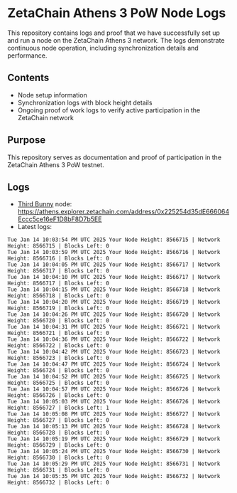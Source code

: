 # ZetaChain Athens 3 PoW Node Logs
This repository contains logs and proof that we have successfully set up and run a node on the ZetaChain Athens 3 network. The logs demonstrate continuous node operation, including synchronization details and performance.

## Contents
- Node setup information
- Synchronization logs with block height details
- Ongoing proof of work logs to verify active participation in the ZetaChain network

## Purpose
This repository serves as documentation and proof of participation in the ZetaChain Athens 3 PoW testnet.

## Logs

- [Third Bunny](https://thirdbunny.xyz/) node: https://athens.explorer.zetachain.com/address/0x225254d35dE666064Eccc5ce16eF1D8bF8D7b5EE
- Latest logs:
```
Tue Jan 14 10:03:54 PM UTC 2025 Your Node Height: 8566715 | Network Height: 8566715 | Blocks Left: 0
Tue Jan 14 10:03:59 PM UTC 2025 Your Node Height: 8566716 | Network Height: 8566716 | Blocks Left: 0
Tue Jan 14 10:04:05 PM UTC 2025 Your Node Height: 8566717 | Network Height: 8566717 | Blocks Left: 0
Tue Jan 14 10:04:10 PM UTC 2025 Your Node Height: 8566717 | Network Height: 8566717 | Blocks Left: 0
Tue Jan 14 10:04:15 PM UTC 2025 Your Node Height: 8566718 | Network Height: 8566718 | Blocks Left: 0
Tue Jan 14 10:04:20 PM UTC 2025 Your Node Height: 8566719 | Network Height: 8566719 | Blocks Left: 0
Tue Jan 14 10:04:26 PM UTC 2025 Your Node Height: 8566720 | Network Height: 8566720 | Blocks Left: 0
Tue Jan 14 10:04:31 PM UTC 2025 Your Node Height: 8566721 | Network Height: 8566721 | Blocks Left: 0
Tue Jan 14 10:04:36 PM UTC 2025 Your Node Height: 8566722 | Network Height: 8566722 | Blocks Left: 0
Tue Jan 14 10:04:42 PM UTC 2025 Your Node Height: 8566723 | Network Height: 8566723 | Blocks Left: 0
Tue Jan 14 10:04:47 PM UTC 2025 Your Node Height: 8566724 | Network Height: 8566724 | Blocks Left: 0
Tue Jan 14 10:04:52 PM UTC 2025 Your Node Height: 8566725 | Network Height: 8566725 | Blocks Left: 0
Tue Jan 14 10:04:57 PM UTC 2025 Your Node Height: 8566726 | Network Height: 8566726 | Blocks Left: 0
Tue Jan 14 10:05:03 PM UTC 2025 Your Node Height: 8566726 | Network Height: 8566727 | Blocks Left: 1
Tue Jan 14 10:05:08 PM UTC 2025 Your Node Height: 8566727 | Network Height: 8566727 | Blocks Left: 0
Tue Jan 14 10:05:13 PM UTC 2025 Your Node Height: 8566728 | Network Height: 8566728 | Blocks Left: 0
Tue Jan 14 10:05:19 PM UTC 2025 Your Node Height: 8566729 | Network Height: 8566729 | Blocks Left: 0
Tue Jan 14 10:05:24 PM UTC 2025 Your Node Height: 8566730 | Network Height: 8566730 | Blocks Left: 0
Tue Jan 14 10:05:29 PM UTC 2025 Your Node Height: 8566731 | Network Height: 8566731 | Blocks Left: 0
Tue Jan 14 10:05:35 PM UTC 2025 Your Node Height: 8566732 | Network Height: 8566732 | Blocks Left: 0
```
